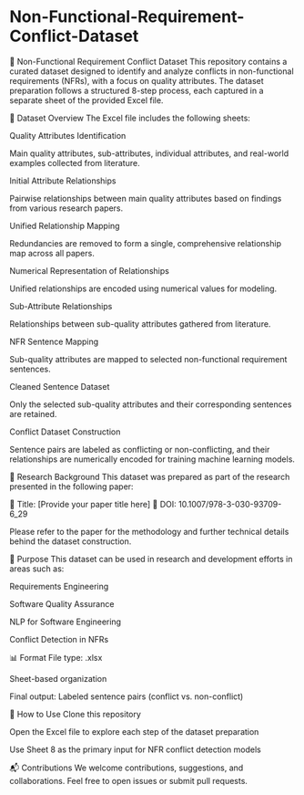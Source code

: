 # Non-Functional-Requirement-Conflict-Dataset
🧠 Non-Functional Requirement Conflict Dataset
This repository contains a curated dataset designed to identify and analyze conflicts in non-functional requirements (NFRs), with a focus on quality attributes. The dataset preparation follows a structured 8-step process, each captured in a separate sheet of the provided Excel file.

📁 Dataset Overview
The Excel file includes the following sheets:

Quality Attributes Identification

Main quality attributes, sub-attributes, individual attributes, and real-world examples collected from literature.

Initial Attribute Relationships

Pairwise relationships between main quality attributes based on findings from various research papers.

Unified Relationship Mapping

Redundancies are removed to form a single, comprehensive relationship map across all papers.

Numerical Representation of Relationships

Unified relationships are encoded using numerical values for modeling.

Sub-Attribute Relationships

Relationships between sub-quality attributes gathered from literature.

NFR Sentence Mapping

Sub-quality attributes are mapped to selected non-functional requirement sentences.

Cleaned Sentence Dataset

Only the selected sub-quality attributes and their corresponding sentences are retained.

Conflict Dataset Construction

Sentence pairs are labeled as conflicting or non-conflicting, and their relationships are numerically encoded for training machine learning models.

🧪 Research Background
This dataset was prepared as part of the research presented in the following paper:

📄 Title: [Provide your paper title here]
🔗 DOI: 10.1007/978-3-030-93709-6_29

Please refer to the paper for the methodology and further technical details behind the dataset construction.

📌 Purpose
This dataset can be used in research and development efforts in areas such as:

Requirements Engineering

Software Quality Assurance

NLP for Software Engineering

Conflict Detection in NFRs

📊 Format
File type: .xlsx

Sheet-based organization

Final output: Labeled sentence pairs (conflict vs. non-conflict)

🚀 How to Use
Clone this repository

Open the Excel file to explore each step of the dataset preparation

Use Sheet 8 as the primary input for NFR conflict detection models

📬 Contributions
We welcome contributions, suggestions, and collaborations. Feel free to open issues or submit pull requests.

